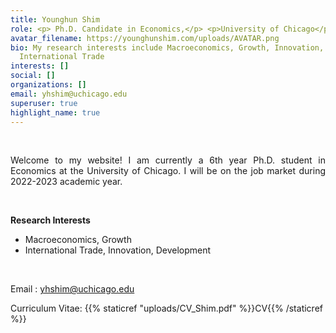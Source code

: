 ```yaml
---
title: Younghun Shim
role: <p> Ph.D. Candidate in Economics,</p> <p>University of Chicago</p>
avatar_filename: https://younghunshim.com/uploads/AVATAR.png
bio: My research interests include Macroeconomics, Growth, Innovation, and
  International Trade
interests: []
social: []
organizations: []
email: yhshim@uchicago.edu
superuser: true
highlight_name: true
---
```

<meta name=theme-color content="#2962ff">

<style>
div {
  text-align: justify;
  text-justify: inter-word;
}
</style>

 ﻿<br>

<div>Welcome to my website! I am currently a 6th year Ph.D. student in Economics at the University of Chicago. I will be on the job market during 2022-2023 academic year.</div>

 ﻿<br>

**R﻿esearch Interests**

<ul><li>M﻿acroeconomics, Growth </li>

<li>International Trade, Innovation, Development </li> </ul>

 ﻿ ﻿<br>

Email : <font color="#5040ae">yhshim@uchicago.edu </font>

Curriculum Vitae: {{% staticref "uploads/CV_Shim.pdf" %}}CV{{% /staticref %}}